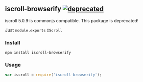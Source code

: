 ## iscroll-browserify [![deprecated](http://hughsk.github.io/stability-badges/dist/deprecated.svg)](http://github.com/hughsk/stability-badges)

iscroll 5.0.9 is commonjs compatible. This package is deprecated!

Just `module.exports` `IScroll`

### Install

```
npm install iscroll-browserify
```

### Usage

```javascript
var iscroll = require('iscroll-browserify');
```
